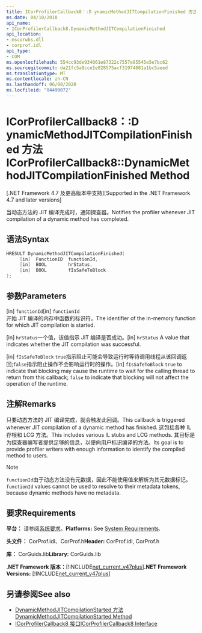 ```yaml
---
title: ICorProfilerCallback8：:D ynamicMethodJITCompilationFinished 方法
ms.date: 04/10/2018
api_name:
- ICorProfilerCallback8.DynamicMethodJITCompilationFinished
api_location:
- mscorwks.dll
- corprof.idl
api_type:
- COM
ms.openlocfilehash: 554cc93de934061e87322c7557e05545e5e7bc62
ms.sourcegitcommit: da21fc5a8cce1e028575acf31974681a1bc5aeed
ms.translationtype: MT
ms.contentlocale: zh-CN
ms.lasthandoff: 06/08/2020
ms.locfileid: "84499072"
---
```

# <a name="icorprofilercallback8dynamicmethodjitcompilationfinished-method"></a><span data-ttu-id="aa7d5-102">ICorProfilerCallback8：:D ynamicMethodJITCompilationFinished 方法</span><span class="sxs-lookup"><span data-stu-id="aa7d5-102">ICorProfilerCallback8::DynamicMethodJITCompilationFinished Method</span></span>
<span data-ttu-id="aa7d5-103">[.NET Framework 4.7 及更高版本中支持]</span><span class="sxs-lookup"><span data-stu-id="aa7d5-103">[Supported in the .NET Framework 4.7 and later versions]</span></span>  
  
<span data-ttu-id="aa7d5-104">当动态方法的 JIT 编译完成时，通知探查器。</span><span class="sxs-lookup"><span data-stu-id="aa7d5-104">Notifies the profiler whenever JIT compilation of a dynamic method has completed.</span></span>  
  
## <a name="syntax"></a><span data-ttu-id="aa7d5-105">语法</span><span class="sxs-lookup"><span data-stu-id="aa7d5-105">Syntax</span></span>  
  
```cpp  
HRESULT DynamicMethodJITCompilationFinished(  
     [in]  FunctionID  functionId,
     [in]  BOOL        hrStatus,
     [in]  BOOL        fIsSafeToBlock
);  
```  
  
## <a name="parameters"></a><span data-ttu-id="aa7d5-106">参数</span><span class="sxs-lookup"><span data-stu-id="aa7d5-106">Parameters</span></span>  
<span data-ttu-id="aa7d5-107">[in] `functionId`</span><span class="sxs-lookup"><span data-stu-id="aa7d5-107">[in] `functionId`</span></span>  
<span data-ttu-id="aa7d5-108">开始 JIT 编译的内存中函数的标识符。</span><span class="sxs-lookup"><span data-stu-id="aa7d5-108">The identifier of the in-memory function for which JIT compilation is started.</span></span>

<span data-ttu-id="aa7d5-109">[in] `hrStatus`一个值，该值指示 JIT 编译是否成功。</span><span class="sxs-lookup"><span data-stu-id="aa7d5-109">[in] `hrStatus` A value that indicates whether the JIT compilation was successful.</span></span>

<span data-ttu-id="aa7d5-110">[in] `fIsSafeToBlock` 
 `true`指示阻止可能会导致运行时等待调用线程从该回调返回;`false`指示阻止操作不会影响运行时的操作。</span><span class="sxs-lookup"><span data-stu-id="aa7d5-110">[in] `fIsSafeToBlock`
`true` to indicate that blocking may cause the runtime to wait for the calling thread to return from this callback; `false` to indicate that blocking will not affect the operation of the runtime.</span></span>  

## <a name="remarks"></a><span data-ttu-id="aa7d5-111">注解</span><span class="sxs-lookup"><span data-stu-id="aa7d5-111">Remarks</span></span>  

<span data-ttu-id="aa7d5-112">只要动态方法的 JIT 编译完成，就会触发此回调。</span><span class="sxs-lookup"><span data-stu-id="aa7d5-112">This callback is triggered whenever JIT compilation of a dynamic method has finished.</span></span> <span data-ttu-id="aa7d5-113">这包括各种 IL 存根和 LCG 方法。</span><span class="sxs-lookup"><span data-stu-id="aa7d5-113">This includes various IL stubs and LCG methods.</span></span> <span data-ttu-id="aa7d5-114">其目标是为探查器编写者提供足够的信息，以便向用户标识编译的方法。</span><span class="sxs-lookup"><span data-stu-id="aa7d5-114">Its goal is to provide profiler writers with enough information to identify the compiled method to users.</span></span>

> [!NOTE]
> <span data-ttu-id="aa7d5-115">`functionId`由于动态方法没有元数据，因此不能使用值来解析为其元数据标记。</span><span class="sxs-lookup"><span data-stu-id="aa7d5-115">`functionId` values cannot be used to resolve to their metadata tokens, because dynamic methods have no metadata.</span></span>

## <a name="requirements"></a><span data-ttu-id="aa7d5-116">要求</span><span class="sxs-lookup"><span data-stu-id="aa7d5-116">Requirements</span></span>  
 <span data-ttu-id="aa7d5-117">**平台：** 请参阅[系统要求](../../get-started/system-requirements.md)。</span><span class="sxs-lookup"><span data-stu-id="aa7d5-117">**Platforms:** See [System Requirements](../../get-started/system-requirements.md).</span></span>  
  
 <span data-ttu-id="aa7d5-118">**头文件：** CorProf.idl、CorProf.h</span><span class="sxs-lookup"><span data-stu-id="aa7d5-118">**Header:** CorProf.idl, CorProf.h</span></span>  
  
 <span data-ttu-id="aa7d5-119">**库：** CorGuids.lib</span><span class="sxs-lookup"><span data-stu-id="aa7d5-119">**Library:** CorGuids.lib</span></span>  
  
 <span data-ttu-id="aa7d5-120">**.NET Framework 版本：**[!INCLUDE[net_current_v47plus](../../../../includes/net-current-v47plus.md)]</span><span class="sxs-lookup"><span data-stu-id="aa7d5-120">**.NET Framework Versions:** [!INCLUDE[net_current_v47plus](../../../../includes/net-current-v47plus.md)]</span></span>  
  
## <a name="see-also"></a><span data-ttu-id="aa7d5-121">另请参阅</span><span class="sxs-lookup"><span data-stu-id="aa7d5-121">See also</span></span>

- [<span data-ttu-id="aa7d5-122">DynamicMethodJITCompilationStarted 方法</span><span class="sxs-lookup"><span data-stu-id="aa7d5-122">DynamicMethodJITCompilationStarted Method</span></span>](icorprofilercallback8-dynamicmethodjitcompilationstarted-method.md)
- [<span data-ttu-id="aa7d5-123">ICorProfilerCallback8 接口</span><span class="sxs-lookup"><span data-stu-id="aa7d5-123">ICorProfilerCallback8 Interface</span></span>](icorprofilercallback8-interface.md)
